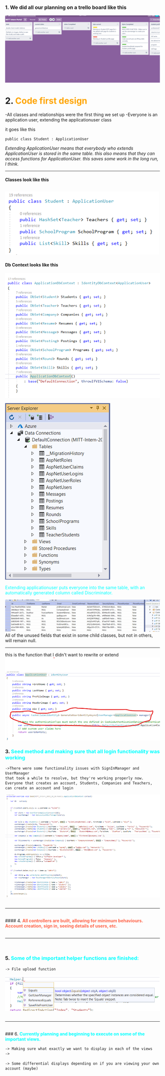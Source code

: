### 1. We did all our planning on a trello board like this

![alt text](trelloboard.gif "Example Student Class")

# 2. <b><span style="color:orange">Code first design </b>

-All classes and relationships were the first thing we set up
-Everyone is an application user, extending the applicationuser class

it goes like this

```
public class Student : ApplicationUser
```

<i>Extending ApplicationUser means that everybody who extends ApplicationUser is stored in the same table.
this also means that they can access functions for ApplicationUser.
this saves some work in the long run, I think.</i>
<br>

---

#### Classes look like this

## ![alt text](student-class.png "Example Student Class")

#### Db Context looks like this

![alt text](dbcontext-example.png "My applicationdb context")

![alt text](tables-view.png "What my tables look like")

<span style="color:cyan">Extending applicationuser puts everyone into the same table, with an automatically generated column called Discriminator.</span>

![alt text](my_user_table.gif "Discriminator")
All of the unused fields that exist in some child classes, but not in others, will remain null.

---

this is the function that I didn't want to rewrite or extend
![alt text](applicationuser-generateuserid.png "this is the function that I didn't want to rewrite or extend")

### 3. <b><span style="color:cyan">Seed method and making sure that all login functionality was working</b>

    ->There were some functionality issues with SignInManager and UserManager
    that took a while to resolve, but they're working properly now.
    Everyone that creates an account, Students, Companies and Teachers,
    can create an account and login

![alt text](seed-method.png "Make sure to user the usermanager to create the users in your seed method. AddOrUpdate is suitable for things that aren't users")
<br>
<br>

---

<br>
#### 4. <b><span style="color:rgb(255, 99, 71)">All controllers are built, allowing for minimum behaviours. Account creation, sign in, seeing details of users, etc. </b>
<br>
<br>

---

<br>

### 5. <b><span style="color:cyan">Some of the important helper functions are finished:</b>

    -> File upload function

![alt text](helper.png "A few important helper functions are made, they're static so I don't have to instantiate one")
<br>
<br>

---

<br>
### 6. <b><span style="color:cyan">Currently planning and beginning to execute on some of the important views.</b>

    -> Making sure what exactly we want to display in each of the views
    ->

    -> Some differential displays depending on if you are viewing your own account (maybe)
